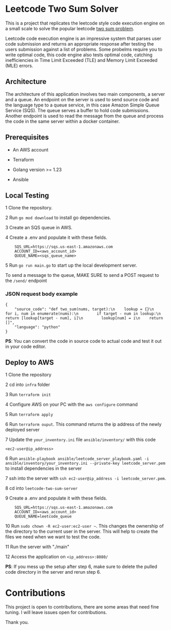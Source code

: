 # Leetcode Two Sum Solver

This is a project that replicates the leetcode style code execution engine on a small scale to solve the popular leetcode [two sum problem](https://leetcode.com/problems/two-sum/). 

Leetcode code execution engine is an impressive system that parses user code submission and returns an appropriate response after testing the users submission against a list of problems. Some probelms require you to write optimal code, this code engine also tests optimal code, catching inefficiencies in Time Limit Exceeded (TLE) and Memory Limit Exceeded (MLE) errors.


## Architecture
The architecture of this application involves two main components, a server and a queue. An endpoint on the server is used to send source code and the language type to a queue service, in this case Amazon Simple Queue Service (SQS). The queue serves a buffer to hold code submissions. Another endpoint is used to read the message from the queue and process the code in the same server within a docker container.


## Prerequisites
- An AWS account

- Terraform

- Golang version >= 1.23

- Ansible
 
## Local Testing
1 Clone the repository.

2 Run ```go mod download``` to install go dependencies.

3 Create an SQS queue in AWS.

4 Create a .env and populate it with these fields.
```
    SQS_URL=https://sqs.us-east-1.amazonaws.com
    ACCOUNT_ID=<aws_account_id>
    QUEUE_NAME=<sqs_queue_name>
```

5 Run ```go run main.go``` to start up the local development server.

To send a message to the queue, MAKE SURE to send a POST request to the ```/send/``` endpoint
### JSON request body example
```
{
    "source_code": "def two_sum(nums, target):\n    lookup = {}\n    for i, num in enumerate(nums):\n        if target - num in lookup:\n            return [lookup[target - num], i]\n        lookup[num] = i\n    return []",
    "language": "python"
}
```
**PS**: You can convert the code in source code to actual code and test it out in your code editor.


## Deploy to AWS
1 Clone the repository

2 cd into ```infra``` folder

3 Run ```terraform init```

4 Configure AWS on your PC with the ```aws configure``` command

5 Run ```terraform apply```

6 Run ```terraform ouput```. This command returns the ip address of the newly deployed server

7 Update the ```your_inventory.ini``` file ```ansible/inventory/``` with this code
```
<ec2-user@ip_address>
``` 

6 Run ```ansible-playbook ansible/leetcode_server_playbook.yaml -i ansible/inventory/your_inventory.ini --private-key leetcode_server.pem``` to install dependencies in the server

7 ssh into the server with ```ssh ec2-user@ip_address -i leetcode_server.pem```.

8 cd into ```leetcode-two-sum-server```

9 Create a .env and populate it with these fields.
```
    SQS_URL=https://sqs.us-east-1.amazonaws.com
    ACCOUNT_ID=<aws_account_id>
    QUEUE_NAME=leetcode_queue
```

10 Run ```sudo chown -R ec2-user:ec2-user ~```. This changes the ownership of the directory to the current user in the server. This will help to create the files we need when we want to test the code.

11 Run the server with "./main"

12 Access the application on ```<ip_address>:8080/```

**PS**: If you mess up the setup after step 6, make sure to delete the pulled code directory in the server and rerun step 6.


# Contributions
This project is open to contributions, there are some areas that need fine tuning. I will leave issues open for contributions.

Thank you.